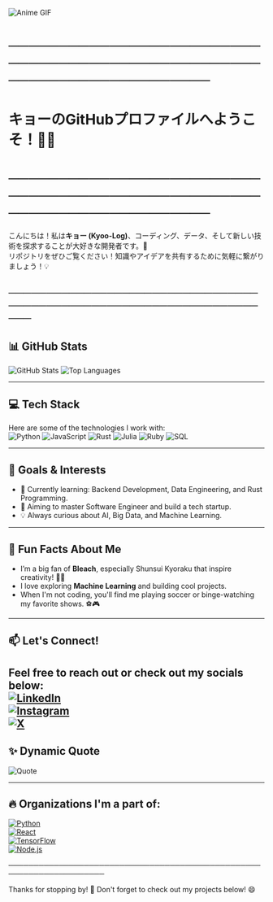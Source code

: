 ![Anime GIF](https://media4.giphy.com/media/v1.Y2lkPTc5MGI3NjExNHhxN3E0Nm0wbDg5azZ2OGRsanpjd3E2YjV5Yzh6aHoweXJzN29qYiZlcD12MV9pbnRlcm5hbF9naWZfYnlfaWQmY3Q9Zw/uLYyeL5TV7QcnRrpKK/giphy.webp)

# ──────────────────────────────────────────────────────────────────────
#                         キョーのGitHubプロファイルへようこそ！🚀✨
# ──────────────────────────────────────────────────────────────────────

こんにちは！私は**キョー (Kyoo-Log)**、コーディング、データ、そして新しい技術を探求することが大好きな開発者です。🌟  
リポジトリをぜひご覧ください！知識やアイデアを共有するために気軽に繋がりましょう！💡

─────────────────────────────────────────────────────────────────────
---

## 📊 GitHub Stats
![GitHub Stats](https://github-readme-stats.vercel.app/api?username=kyoo-log&show_icons=true&theme=tokyonight)
![Top Languages](https://github-readme-stats.vercel.app/api/top-langs/?username=kyoo-log&layout=compact&theme=tokyonight)

---

## 💻 Tech Stack
Here are some of the technologies I work with:  
![Python](https://img.shields.io/badge/Python-3776AB?style=for-the-badge&logo=python&logoColor=white)
![JavaScript](https://img.shields.io/badge/JavaScript-F7DF1E?style=for-the-badge&logo=javascript&logoColor=black)
![Rust](https://img.shields.io/badge/Rust-000000?style=for-the-badge&logo=rust&logoColor=white)
![Julia](https://img.shields.io/badge/Julia-9558B2?style=for-the-badge&logo=julia&logoColor=white)
![Ruby](https://img.shields.io/badge/Ruby-CC342D?style=for-the-badge&logo=ruby&logoColor=white)
![SQL](https://img.shields.io/badge/SQL-003B57?style=for-the-badge&logo=postgresql&logoColor=white)

---

## 🎯 Goals & Interests
- 🌱 Currently learning: Backend Development, Data Engineering, and Rust Programming.
- 🚀 Aiming to master Software Engineer and build a tech startup.
- 💡 Always curious about AI, Big Data, and Machine Learning.

---

## 🌟 Fun Facts About Me
- I’m a big fan of **Bleach**, especially Shunsui Kyoraku that inspire creativity! 🎥✨
- I love exploring **Machine Learning** and building cool projects.
- When I'm not coding, you'll find me playing soccer or binge-watching my favorite shows. ⚽🎮

---

## 📫 Let's Connect!
Feel free to reach out or check out my socials below:  
[![LinkedIn](https://img.shields.io/badge/LinkedIn-0077B5?style=for-the-badge&logo=linkedin&logoColor=white)](https://linkedin.com/in/movahmi)  
[![Instagram](https://img.shields.io/badge/Instagram-E4405F?style=for-the-badge&logo=instagram&logoColor=white)](https://instagram.com/movahmi)  
[![X](https://img.shields.io/badge/X-000000?style=for-the-badge&logo=x&logoColor=white)](https://x.com/kyo91_)
---

## ✨ Dynamic Quote
![Quote](https://quotes-github-readme.vercel.app/api?type=horizontal&theme=radical)

---
## 🔥 Organizations I'm a part of:

[![Python](https://img.shields.io/badge/Organization-Python-3776AB?style=for-the-badge&logo=python&logoColor=white)](https://github.com/python/cpython)  
[![React](https://img.shields.io/badge/Organization-React-61DAFB?style=for-the-badge&logo=react&logoColor=black)](https://github.com/facebook/react)  
[![TensorFlow](https://img.shields.io/badge/Organization-TensorFlow-FF6F00?style=for-the-badge&logo=tensorflow&logoColor=white)](https://github.com/tensorflow/tensorflow)  
[![Node.js](https://img.shields.io/badge/Organization-Node.js-339933?style=for-the-badge&logo=node.js&logoColor=white)](https://github.com/nodejs/node)

─────────────────────────────────────────────────────────────────────


Thanks for stopping by! 🌟 Don't forget to check out my projects below! 😄
